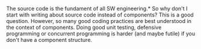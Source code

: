 The source code is the fundament of all 
SW engineering.* So why don't I start with writing about source code
instead of components? This is a good question. However, so many good
coding practices are best understood in the context of components. Doing
good unit testing, defensive programming or concurrent programming is
harder (and maybe futile) if you don't have a component structure.